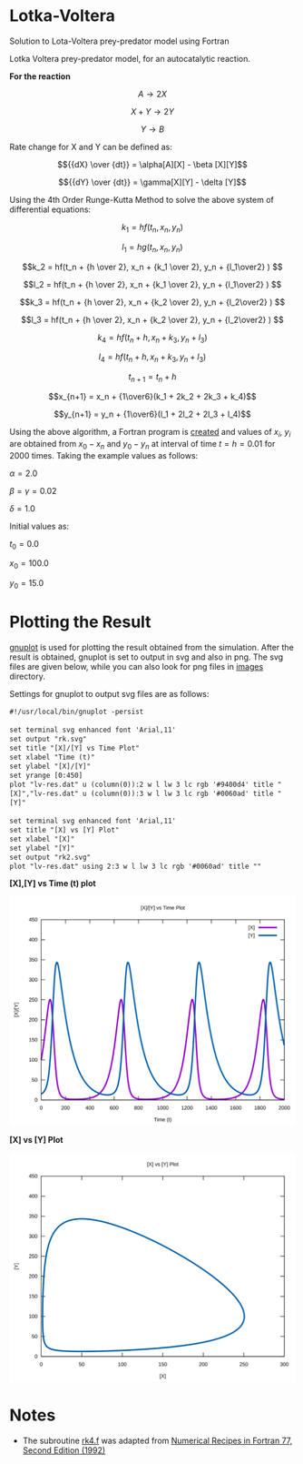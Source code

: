 # Lotka-Voltera
Solution to Lota-Voltera prey-predator model using Fortran

Lotka Voltera prey-predator model, for an autocatalytic reaction. 

**For the reaction**

$$A \rightarrow 2X$$

$$X + Y \rightarrow 2Y$$

$$Y \rightarrow B$$

Rate change for X and Y can be defined as:

$${{dX} \over {dt}} = \alpha[A][X] - \beta [X][Y]$$

$${{dY} \over {dt}} = \gamma[X][Y] - \delta [Y]$$

Using the 4th Order Runge-Kutta Method to solve the above system of differential equations:

$$k_1 = hf(t_n,x_n,y_n)$$

$$l_1 = hg(t_n,x_n,y_n)$$

$$k_2 = hf(t_n + {h \over 2}, x_n + {k_1 \over 2}, y_n + {l_1\over2} ) $$

$$l_2 = hf(t_n + {h \over 2}, x_n + {k_1 \over 2}, y_n + {l_1\over2} ) $$

$$k_3 = hf(t_n + {h \over 2}, x_n + {k_2 \over 2}, y_n + {l_2\over2} ) $$

$$l_3 = hf(t_n + {h \over 2}, x_n + {k_2 \over 2}, y_n + {l_2\over2} ) $$

$$k_4 = hf(t_n + h, x_n + k_3, y_n + l_3 ) $$

$$l_4 = hf(t_n + h, x_n + k_3, y_n + l_3 ) $$

$$t_{n+1} = t_n + h$$

$$x_{n+1} = x_n + {1\over6}(k_1 + 2k_2 + 2k_3 + k_4)$$

$$y_{n+1} = y_n + {1\over6}(l_1 + 2l_2 + 2l_3 + l_4)$$

Using the above algorithm, a Fortran program is [created](/src/) and values of $x_i$, $y_i$ are obtained from $x_0 - x_n$ and $y_0 - y_n$ at interval of time $t = h = 0.01$ for 2000 times. Taking the example values as follows:

$\alpha = 2.0$

$\beta = \gamma = 0.02$

$\delta = 1.0$

Initial values as:

$t_0 = 0.0$

$x_0 = 100.0$

$y_0 = 15.0$

# Plotting the Result
[gnuplot](http://www.gnuplot.info/) is used for plotting the result obtained from the simulation. After the result is obtained, gnuplot is set to output in svg and also in png. The svg files are given below, while you can also look for png files in [images](/images) directory. 

Settings for gnuplot to output svg files are as follows:

```
#!/usr/local/bin/gnuplot -persist

set terminal svg enhanced font 'Arial,11'
set output "rk.svg"
set title "[X]/[Y] vs Time Plot"
set xlabel "Time (t)"
set ylabel "[X]/[Y]"
set yrange [0:450]
plot "lv-res.dat" u (column(0)):2 w l lw 3 lc rgb '#9400d4' title "[X]","lv-res.dat" u (column(0)):3 w l lw 3 lc rgb '#0060ad' title "[Y]"

set terminal svg enhanced font 'Arial,11'
set title "[X] vs [Y] Plot"
set xlabel "[X]"
set ylabel "[Y]"
set output "rk2.svg"
plot "lv-res.dat" using 2:3 w l lw 3 lc rgb '#0060ad' title ""
```

**[X],[Y] vs Time (t) plot**

![X,Y Vs Time Plot](/images/rk.svg)

**[X] vs [Y] Plot**

![X Vs Y Plot](/images/rk2.svg)

# Notes
- The subroutine [rk4.f](/src/rk4.f) was adapted from [Numerical Recipes in Fortran 77, Second Edition (1992)](http://phys.uri.edu/nigh/NumRec/bookfpdf/f16-1.pdf)

